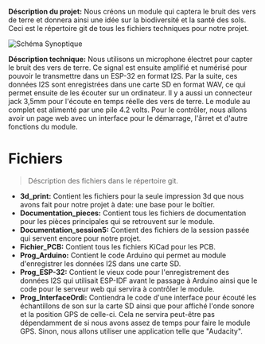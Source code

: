**Déscription du projet:** Nous créons un module qui captera le bruit des vers de terre et donnera ainsi une idée sur la biodiversité et la santé des sols. Ceci est le répertoire git de tous les fichiers techniques pour notre projet.

![Schéma Synoptique](https://github.com/EricGingras/Ecou-Terre/blob/main/Documentation_session5/Sch%C3%A9maSynoptiqueDT_V2.jpg)

**Déscription technique:** Nous utilisons un microphone électret pour capter le bruit des vers de terre. Ce signal est ensuite amplifié et numérisé pour pouvoir le transmettre dans un ESP-32 en format I2S. Par la suite, ces données I2S sont enregistrées dans une carte SD en format WAV, ce qui permet ensuite de les écouter sur un ordinateur. Il y a aussi un connecteur jack 3,5mm pour l'écoute en temps réelle des vers de terre. Le module au complet est alimenté par une pile 4.2 volts. Pour le contrôler, nous allons avoir un page web avec un interface pour le démarrage, l'ârret et d'autre fonctions du module.

# Fichiers
> Déscription des fichiers dans le répertoire git.
- **3d_print:** Contient les fichiers pour la seule impression 3d que nous avons fait pour notre projet à date: une base pour le boîtier.
- **Documentation_pieces:** Contient tous les fichiers de documentation pour les pièces principales qui se retrouvent sur le module.
- **Documentation_session5:** Contient des fichiers de la session passée qui servent encore pour notre projet.
- **Fichier_PCB:** Contient tous les fichiers KiCad pour les PCB.
- **Prog_Arduino:** Contient le code Arduino qui permet au module d'enregistrer les données I2S dans une carte SD.
- **Prog_ESP-32:** Contient le vieux code pour l'enregistrement des données I2S qui utilisait ESP-IDF avant le passage à Arduino ainsi que le code pour le serveur web qui servira à contrôler le module.
- **Prog_InterfaceOrdi:** Contiendra le code d'une interface pour écouté les échantillons de son sur la carte SD ainsi que pour affiché l'onde sonore et la position GPS de celle-ci. Cela ne servira peut-être pas dépendamment de si nous avons assez de temps pour faire le module GPS. Sinon, nous allons utiliser une application telle que "Audacity".


